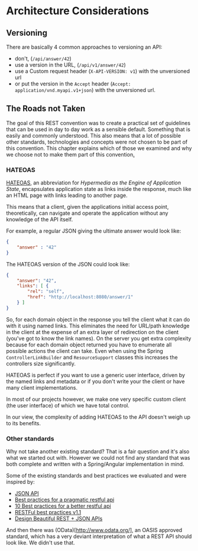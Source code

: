# Architecture Considerations

## Versioning

There are basically 4 common approaches to versioning an API: 
* don't, (`/api/answer/42`)
* use a version in the URL, (`/api/v1/answer/42`) 
* use a Custom request header (`X-API-VERSION: v1`) with the unversioned url
* or put the version in the `Accept` header (`Accept: application/vnd.myapi.v1+json`) with the unversioned url.




## The Roads not Taken

The goal of this REST convention was to create a practical set of guidelines that can be used in day to day work as a sensible default. 
Something that is easily and commonly understood.
This also means that a lot of possible other standards, technologies and concepts were not chosen to be part of this convention.
This chapter explains which of those we examined and why we choose not to make them part of this convention[.](https://www.youtube.com/watch?v=tg7XSGNKySg)

### HATEOAS

[HATEOAS](https://en.wikipedia.org/wiki/HATEOAS), an abbreviation for *Hypermedia as the Engine of Application State*, encapsulates application state as links inside the response, much like an HTML page with links leading to another page.

This means that a client, given the applications initial access point, theoretically, can navigate and operate the application without any knowledge of the API itself.

For example, a regular JSON giving the ultimate answer would look like:

```json
{ 
    "answer" : "42"
}
```

The HATEOAS version of the JSON could look like:

```json
{
    "answer": "42",
    "links": [ {
        "rel": "self",
        "href": "http://localhost:8080/answer/1"
    } ]
}
```

So, for each domain object in the response you tell the client what it can do with it using named links. 
This eliminates the need for URL/path knowledge in the client at the expense of an extra layer of redirection on the client (you've got to know the link names).
On the server you get extra complexity because for each domain object returned you have to enumerate all possible actions the client can take.
Even when using the Spring `ControllerLinkBuilder` and `ResourceSupport` classes this increases the controllers size significantly.
 
HATEOAS is perfect if you want to use a generic user interface, driven by the named links and metadata or if you don't write your the client or have many client implementations.

In most of our projects however, we make one very specific custom client (the user interface) of which we have total control.

In our view, the complexity of adding HATEOAS to the API doesn't weigh up to its benefits. 

### Other standards

Why not take another existing standard? That is a fair question and it's also what we started out with. 
However we could not find any standard that was both complete and written with a Spring/Angular implementation in mind.

Some of the existing standards and best practices we evaluated and were inspired by: 

* [JSON API](http://jsonapi.org/format/)
* [Best practices for a pragmatic restful api](http://www.vinaysahni.com/best-practices-for-a-pragmatic-restful-api) 
* [10 Best practices for a better restful api](http://blog.mwaysolutions.com/2014/06/05/10-best-practices-for-better-restful-api/)
* [RESTFul best practices v1.1](http://www.restapitutorial.com/media/RESTful_Best_Practices-v1_1.pdf)
* [Design Beautiful REST + JSON APIs](http://www.slideshare.net/stormpath/rest-jsonapis)

And then there was (OData)[http://www.odata.org/], an OASIS approved standard, which has a very deviant interpretation of what a REST API should look like. We didn't use that.  
